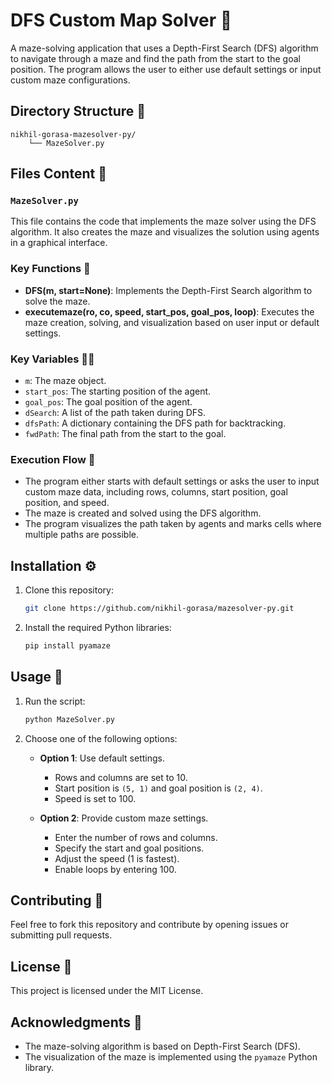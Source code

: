 # DFS Custom Map Solver 🧩

A maze-solving application that uses a Depth-First Search (DFS) algorithm to navigate through a maze and find the path from the start to the goal position. The program allows the user to either use default settings or input custom maze configurations.

## Directory Structure 📂

```
nikhil-gorasa-mazesolver-py/
    └── MazeSolver.py
```

## Files Content 📄

### `MazeSolver.py`

This file contains the code that implements the maze solver using the DFS algorithm. It also creates the maze and visualizes the solution using agents in a graphical interface.

### Key Functions 🔑

- **DFS(m, start=None)**: Implements the Depth-First Search algorithm to solve the maze.
- **executemaze(ro, co, speed, start_pos, goal_pos, loop)**: Executes the maze creation, solving, and visualization based on user input or default settings.

### Key Variables 🧑‍💻
- `m`: The maze object.
- `start_pos`: The starting position of the agent.
- `goal_pos`: The goal position of the agent.
- `dSearch`: A list of the path taken during DFS.
- `dfsPath`: A dictionary containing the DFS path for backtracking.
- `fwdPath`: The final path from the start to the goal.

### Execution Flow 🔄

- The program either starts with default settings or asks the user to input custom maze data, including rows, columns, start position, goal position, and speed.
- The maze is created and solved using the DFS algorithm.
- The program visualizes the path taken by agents and marks cells where multiple paths are possible.

## Installation ⚙️

1. Clone this repository:

   ```bash
   git clone https://github.com/nikhil-gorasa/mazesolver-py.git
   ```

2. Install the required Python libraries:

   ```bash
   pip install pyamaze
   ```

## Usage 🚀

1. Run the script:

   ```bash
   python MazeSolver.py
   ```

2. Choose one of the following options:

   - **Option 1**: Use default settings.
     - Rows and columns are set to 10.
     - Start position is `(5, 1)` and goal position is `(2, 4)`.
     - Speed is set to 100.

   - **Option 2**: Provide custom maze settings.
     - Enter the number of rows and columns.
     - Specify the start and goal positions.
     - Adjust the speed (1 is fastest).
     - Enable loops by entering 100.

## Contributing 🤝

Feel free to fork this repository and contribute by opening issues or submitting pull requests.

## License 📜

This project is licensed under the MIT License.

## Acknowledgments 🙏

- The maze-solving algorithm is based on Depth-First Search (DFS).
- The visualization of the maze is implemented using the `pyamaze` Python library.
